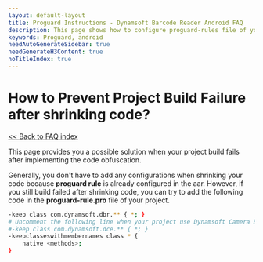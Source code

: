```yaml
---
layout: default-layout
title: Proguard Instructions - Dynamsoft Barcode Reader Android FAQ
description: This page shows how to configure proguard-rules file of your project.
keywords: Proguard, android
needAutoGenerateSidebar: true
needGenerateH3Content: true
noTitleIndex: true
---
```


# How to Prevent Project Build Failure after shrinking code?

[<< Back to FAQ index](index.md)

This page provides you a possible solution when your project build fails after implementing the code obfuscation.

Generally, you don't have to add any configurations when shrinking your code because **proguard rule** is already configured in the aar. However, if you still build failed after shrinking code, you can try to add the following code in the **proguard-rule.pro** file of your project.

```bash
-keep class com.dynamsoft.dbr.** { *; }
# Uncomment the following line when your project use Dynamsoft Camera Enhancer as well. 
#-keep class com.dynamsoft.dce.** { *; }
-keepclasseswithmembernames class * {
    native <methods>;
}
```
